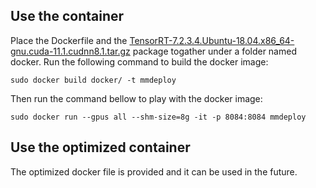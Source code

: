 ## Use the container
Place the Dockerfile and the [TensorRT-7.2.3.4.Ubuntu-18.04.x86_64-gnu.cuda-11.1.cudnn8.1.tar.gz](https://developer.nvidia.com/compute/machine-learning/tensorrt/secure/7.2.3/tars/TensorRT-7.2.3.4.Ubuntu-16.04.x86_64-gnu.cuda-11.1.cudnn8.1.tar.gz) package togather under a folder named docker.
Run the following command to build the docker image:
```
sudo docker build docker/ -t mmdeploy
```
Then run the command bellow to play with the docker image:
```
sudo docker run --gpus all --shm-size=8g -it -p 8084:8084 mmdeploy
```

## Use the optimized container
The optimized docker file is provided and it can be used in the future.
